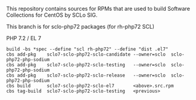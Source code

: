 This repository contains sources for RPMs that are used
to build Software Collections for CentOS by SCLo SIG.

This branch is for sclo-php72 packages (for rh-php72 SCL)


PHP 7.2 / EL 7

    build -bs *spec --define "scl rh-php72" --define "dist .el7"
    cbs add-pkg    sclo7-sclo-php72-sclo-candidate --owner=sclo  sclo-php72-php-sodium
    cbs add-pkg    sclo7-sclo-php72-sclo-testing   --owner=sclo  sclo-php72-php-sodium
    cbs add-pkg    sclo7-sclo-php72-sclo-release   --owner=sclo  sclo-php72-php-sodium
    cbs build      sclo7-sclo-php72-sclo-el7       <above>.src.rpm
    cbs tag-build  sclo7-sclo-php72-sclo-testing   <previous>


